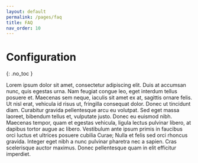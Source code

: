 ```yaml
---
layout: default
permalink: /pages/faq
title: FAQ
nav_order: 10
---
```


# Configuration
{: .no_toc }

Lorem ipsum dolor sit amet, consectetur adipiscing elit. Duis at accumsan nunc, quis egestas urna. Nam feugiat congue leo, eget interdum tellus posuere et. Maecenas sem neque, iaculis sit amet ex at, sagittis ornare felis. Ut nisl erat, vehicula id risus ut, fringilla consequat dolor. Donec ut tincidunt diam. Curabitur gravida pellentesque arcu eu volutpat. Sed eget massa laoreet, bibendum tellus et, vulputate justo. Donec eu euismod nibh. Maecenas tempor, quam et egestas vehicula, ligula lectus pulvinar libero, at dapibus tortor augue ac libero. Vestibulum ante ipsum primis in faucibus orci luctus et ultrices posuere cubilia Curae; Nulla et felis sed orci rhoncus gravida. Integer eget nibh a nunc pulvinar pharetra nec a sapien. Cras scelerisque auctor maximus. Donec pellentesque quam in elit efficitur imperdiet.
